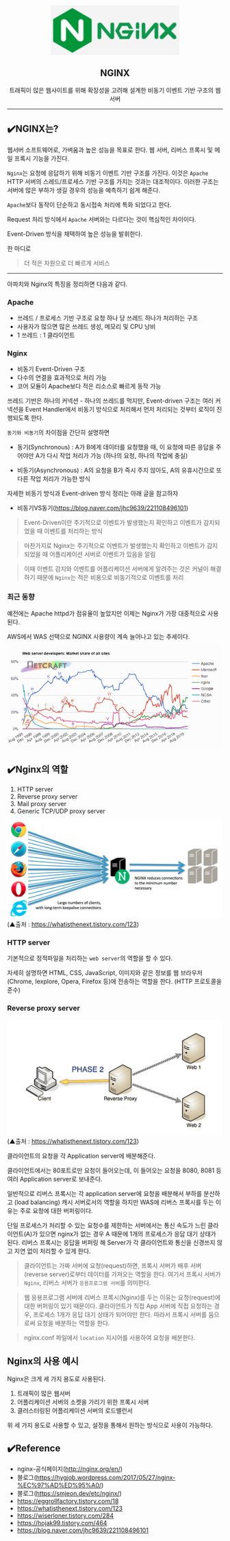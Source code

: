 <p align="center">
    <img width="300px" src="/docs/.vuepress/public/images/img-nginx/nginx.PNG" align="center" alt="Membership" />
    <h2 align="center">NGINX</h2>
    <p align="center">트래픽이 많은 웹사이트를 위해 확장성을 고려해 설계한 비동기 이벤트 기반 구조의 웹서버</p>
</p>

---

## ✔️NGINX는?

웹서버 소프트웨어로, 가벼움과 높은 성능을 목표로 한다. 웹 서버, 리버스 프록시 및 메일 프록시 기능을 가진다.

`Nginx`는 요청에 응답하기 위해 비동기 이벤트 기반 구조를 가진다. 이것은 `Apache` HTTP 서버의 스레드/프로세스 기반 구조를 가지는 것과는 대조적이다. 이러한 구조는 서버에 많은 부하가 생길 경우의 성능을 예측하기 쉽게 해준다.

`Apache`보다 동작이 단순하고 동시접속 처리에 특화 되었다고 한다.

Request 처리 방식에서 `Apache` 서버와는 다르다는 것이 핵심적인 차이이다.

Event-Driven 방식을 채택하여 높은 성능을 발휘한다.

한 마디로

> 더 적은 자원으로 더 빠르게 서비스

--- 

아파치와 Nginx의 특징을 정리하면 다음과 같다.

### Apache

- 쓰레드 / 프로세스 기반 구조로 요청 하나 당 쓰레드 하나가 처리하는 구조
- 사용자가 많으면 많은 쓰레드 생성, 메모리 및 CPU 낭비
- 1 쓰레드 : 1 클라이언트

### Nginx

- 비동기 Event-Driven 구조
- 다수의 연결을 효과적으로 처리 가능
- 코어 모듈이 Apache보다 적은 리소스로 빠르게 동작 가능

쓰레드 기반은 하나의 커넥션 - 하나의 쓰레드를 먹지만, Event-driven 구조는 여러 커넥션을 Event Handler에서 비동기 방식으로 처리해서 먼저 처리되는 것부터 로직이 진행되도록 한다.

`동기와 비동기`의 차이점을 간단히 설명하면

- 동기(Synchronous) : A가 B에게 데이터를 요청했을 때, 이 요청에 따른 응답을 주어야만 A가 다시 작업 처리가 가능 (하나의 요청, 하나의 작업에 충실)

- 비동기(Asynchronous) : A의 요청을 B가 즉시 주지 않아도, A의 유휴시간으로 또 다른 작업 처리가 가능한 방식

자세한 비동기 방식과 Event-driven 방식 정리는 아래 글을 참고하자

- 비동기VS동기(https://blog.naver.com/jhc9639/221108496101)

> Event-Driven이란 주기적으로 이벤트가 발생했는지 확인하고 이벤트가 감지되었을 때 이벤트를 처리하는 방식

> 마찬가지로 Nginx는 주기적으로 이벤트가 발생했는지 확인하고 이벤트가 감지되었을 때 어플리케이션 서버로 이벤트가 있음을 알림 

> 이때 이벤트 감지와 이벤트를 어플리케이션 서버에게 알려주는 것은 커널이 해결하기 때문에 `Nginx`는 적은 비용으로 비동기적으로 이벤트를 처리

### 최근 동향

예전에는 Apache httpd가 점유율이 높았지만 이제는 Nginx가 가장 대중적으로 사용된다.

AWS에서 WAS 선택으로 NGINX 사용량이 계속 늘어나고 있는 추세이다.

![img](/docs/.vuepress/public/images/img-nginx/nginx-WebSeverChart.PNG)



## ✔️Nginx의 역할

1. HTTP server
1. Reverse proxy server
1. Mail proxy server
1. Generic TCP/UDP proxy server

![img](/docs/.vuepress/public/images/img-nginx/nginx-behavior.png)
(▲출처 : https://whatisthenext.tistory.com/123)

### HTTP server

기본적으로 정적파일을 처리하는 `web server`의 역할을 할 수 있다.

자세히 설명하면 HTML, CSS, JavaScript, 이미지와 같은 정보를 웹 브라우저(Chrome, Iexplore, Opera, Firefox 등)에 전송하는 역할을 한다. (HTTP 프로토콜을 준수)

### Reverse proxy server

![img](/docs/.vuepress/public/images/img-nginx/nginx-reverse-proxy.PNG)
(▲출처 : https://whatisthenext.tistory.com/123)

클라이언트의 요청을 각 Application server에 배분해준다.

클라이언트에서는 80포트로만 요청이 들어오는데, 이 들어오는 요청을 8080, 8081 등 여러 Application server로 보내준다.

일반적으로 리버스 프록시는 각 application server에 요청을 배분해서 부하를 분산하고 (load balancing) 캐시 서버로서의 역할을 하지만 WAS에 리버스 프록시를 두는 이유는 주로 요청에 대한 버퍼링이다.

단일 프로세스가 처리할 수 있는 요청수를 제한하는 서버에서는 통신 속도가 느린 클라이언트(A)가 있으면 nginx가 없는 경우 A 때문에 1개의 프로세스가 응답 대기 상태가 된다. 리버스 프록시는 응답을 버퍼링 해 Server가 각 클라이언트와 통신을 신경쓰지 않고 지연 없이 처리할 수 있게 한다.

> 클라이언트는 가짜 서버에 요청(request)하면, 프록시 서버가 배후 서버(reverse server)로부터 데이터를 가져오는 역할을 한다. 여기서 프록시 서버가 `Nginx`, 리버스 서버가 `응용프로그램 서버`를 의미한다.

> 웹 응용프로그램 서버에 리버스 프록시(Nginx)를 두는 이유는 요청(request)에 대한 버퍼링이 있기 때문이다. 클라이언트가 직접 App 서버에 직접 요청하는 경우, 프로세스 1개가 응답 대기 상태가 되어야만 한다. 따라서 프록시 서버를 둠으로써 요청을 배분하는 역할을 한다.

> nginx.conf 파일에서 `location` 지시어를 사용하여 요청을 배분한다.


## Nginx의 사용 예시

Nginx은 크게 세 가지 용도로 사용된다.

1. 트래픽이 많은 웹서버
2. 어플리케이션 서버의 소켓을 가리기 위한 프록시 서버
3. 클러스터링된 어플리케이션 서버의 로드밸런서

위 세 가지 용도로 사용할 수 있고, 설정을 통해서 원하는 방식으로 사용이 가능하다.

## ✔️Reference

- nginx-공식페이지(http://nginx.org/en/)
- 블로그(https://hygjob.wordpress.com/2017/05/27/nginx-%EC%97%AD%ED%95%A0/)
- 블로그(https://smjeon.dev/etc/nginx/)
- https://eggrollfactory.tistory.com/18
- https://whatisthenext.tistory.com/123
- https://wiserloner.tistory.com/284
- https://hojak99.tistory.com/464
- https://blog.naver.com/jhc9639/221108496101